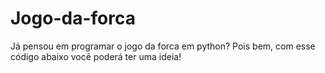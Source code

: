 # Jogo-da-forca
Já pensou em programar o jogo da forca em python? Pois bem, com esse código abaixo você poderá ter uma ideia!
